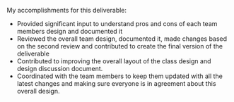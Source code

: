 My accomplishments for this deliverable:
* Provided significant input to understand pros and cons of each team members design and documented it
* Reviewed the overall team design, documented it, made changes based on the second review and contributed to create the final version of the deliverable
* Contributed to improving the overall layout of the class design and design discussion document.
* Coordinated with the team members to keep them updated with all the latest changes and making sure everyone is in agreement  about this overall design.
